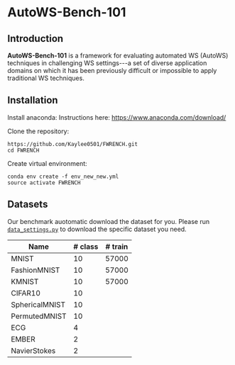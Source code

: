 # AutoWS-Bench-101

## Introduction
**AutoWS-Bench-101** is a framework for evaluating automated WS (AutoWS) techniques in challenging WS settings---a set of diverse application domains on which it has been previously difficult or impossible to apply traditional WS techniques.

## Installation
Install anaconda: Instructions here: https://www.anaconda.com/download/  

Clone the repository:
```
https://github.com/Kaylee0501/FWRENCH.git
cd FWRENCH
```
Create virtual environment:
```
conda env create -f env_new_new.yml
source activate FWRENCH
```
## Datasets
Our benchmark auotomatic download the dataset for you. Please run [`data_settings.py`](https://github.com/Kaylee0501/FWRENCH/blob/main/fwrench/utils/data_settings.py) to download the specific dataset you need.

| Name           | # class       | # train      |
| -------------- | ------------- |------------- |
| MNIST          | 10            | 57000
| FashionMNIST   | 10            | 57000
| KMNIST         | 10            | 57000
| CIFAR10        | 10            | 
| SphericalMNIST | 10            |
| PermutedMNIST  | 10            |
| ECG            | 4             |
| EMBER          | 2             |
| NavierStokes   | 2             |
